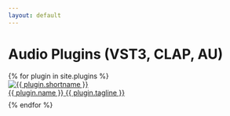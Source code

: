 ```yaml
---
layout: default
---
```


# Audio Plugins (VST3, CLAP, AU)

<div class="row">
    {% for plugin in site.plugins %}
    <div class="col-bottom-pad">
        <div class="text-center product_box">
            <div class="product_image">
                <!-- Start: Image -->
                    <a href="{{ plugin.url }}"><img src="assets/images/{{ plugin.shortname }}.webp" display="block" max-width="250px" height="auto" alt="{{ plugin.shortname }}"></a>
                <!-- End: Image -->
            </div>
            <div class="product_info" style="padding-bottom: 8px; width: 100%">
                <!-- Start: Name -->
                <a href="{{ plugin.url }}">
                    <span class="big_text_header">{{ plugin.name }}</span>
                    <span class="small_text_header">{{ plugin.tagline }}</span>
                </a>
                <!-- End: Name -->
            </div>
            <div style="">
            </div>
        </div>
    </div>
    {% endfor %}
</div>
